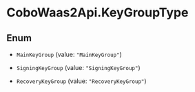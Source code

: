 # CoboWaas2Api.KeyGroupType

## Enum


* `MainKeyGroup` (value: `"MainKeyGroup"`)

* `SigningKeyGroup` (value: `"SigningKeyGroup"`)

* `RecoveryKeyGroup` (value: `"RecoveryKeyGroup"`)



